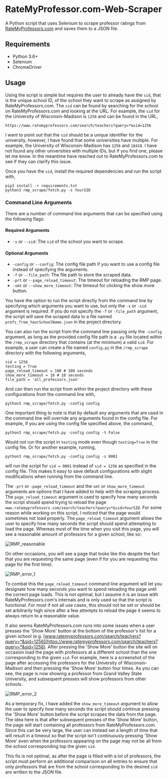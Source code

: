 # RateMyProfessor.com-Web-Scraper
A Python script that uses Selenium to scrape professor ratings from [RateMyProfessors.com](https://www.ratemyprofessors.com/) and saves them to a JSON file.

## Requirements
- Python 3.6+
- Selenium
- ChromeDriver

## Usage
Using the script is simple but requires the user to already have the `sid`, that is the unique school ID, of the school they want to scrape as assigned by RateMyProfessors.com. The `sid` can be found by searching for the school on RateMyProfessors.com and looking at the URL. For example, the `sid` for the University of Wisconsin-Madison is `1256` and can be found in the URL, 

```{bash}
https://www.ratemyprofessors.com/search/teachers?query=*&sid=1256
```

I want to point out that the  `sid` should be a unique identifier for the university, however, I have found that some universities have multiple. For example, the University of Wisconsin-Madison has `1256` and `18418`. I have not found any other universities with multiple IDs, but if you find one, please let me know. In the meantime have reached out to RateMyProfessors.com to see if they can clarify this issue.

Once you have the `sid`, install the required dependencies and run the script with,

```{bash}
pip3 install -r requirements.txt
python3 rmp_scrape/fetch.py -s YourSID
```

### Command Line Arguments

There are a number of command line arguments that can be specified using the following flags:

#### Required Arguments
- `-s` or `--sid`: The `sid` of the school you want to scrape. 

#### Optional Arguments
- `-config` or `--config`: The config file path if you want to use a config file instead of specifying the arguments.  
- `-f` or `--file_path`: The file path to store the scraped data.
- `-prt` or `--page_reload_timeout`: The timeout for reloading the RMP page.
- `-smt` or `--show_more_timeout`: The timeout for clicking the show more button.

You have the option to run the script directly from the command line by specifying which arguments you want to use, but only the `-s` or `-sid` argument is required. If you do not specify the `-f` or `-file_path` argument, the script will save the scraped data to a file named `profs_from_YourSchoolName.json` in the project directory. 

You can also run the script from the command line passing only the `-config` argument, as long as the provided config file path is a `.py` file located within the `/rmp_scrape` directory that contains (at the minimum) a valid `sid`. For example, a user can create a file named `config.py` in the `/rmp_scrape` directory with the following arguments,

```{python}
sid = 1256  
testing = True
page_reload_timeout = 100 # 100 seconds
show_more_timeout = 10 # 10 seconds
file_path = 'all_professors.json'
```

And can then run the script from within the project directory with these configurations from the command line with,

```{bash}
python3 rmp_scrape/fetch.py -config config
```
One important thing to note is that by default any arguments that are used in the command line will override any arguments found in the config file. For example, if you are using the config file specified above, the command,

```{bash}
python3 rmp_scrape/fetch.py -config config -t False
```

Would not run the script in `testing` mode even though `testing=True` in the config file. Or for another example, running,

```{bash}
python3 rmp_scrape/fetch.py -config config -s 0001
```

will run the script for `sid = 0001` instead of `sid = 1256` as specified in the config file. This makes it easy to save default configurations with slight modifications when running from the command line.

The `-prt` or `-page_reload_timeout` and the `smt` or `show_more_timeout` arguments are options that I have added to help with the scraping process. The `page_reload_timeout` argument is used to specify how many seconds the script should spend trying to reload the page `www.ratemyprofessors.com/search/teachers?query=*&sid=YourSID`. For some reason while working on this script, I noticed that the page would sometimes not load properly. The `page_reload_timeout` argument allows the user to specify how many seconds the script should spend attempting to load the page. Whereas most of the time when you visit this page, you will see a reasonable amount of professors for a given school, like so:

![RMP_reasonable](https://user-images.githubusercontent.com/72423203/210110116-e145656f-eca9-4800-86e5-fce39f0c714d.png)

On other occasions, you will see a page that looks like this despite the fact that you are requesting the same page (even if for you are requesting this page for the first time).

![RMP_error_1](https://user-images.githubusercontent.com/72423203/210110127-ae5ae40b-70f2-4a28-b6b4-811693af2a65.png)

To combat this the `page_reload_timeout` command line argument will let you designate how many seconds you want to spend reloading the page until the correct page loads. This is not optimal, but I assume it is an issue with RateMyProfessors.com's internals and is only used so that the script is functional. For most if not all use cases, this should not be set or should be set arbitrarily high since after a few attempts to reload the page it seems to always return to a reasonable value.

It also seems RateMyProfessors.com runs into some issues when a user presses the 'Show More' button at the bottom of the professor's list for a given school (e.g. [www.ratemyprofessors.com/search/teachers?query=*&sid=1256](https://www.ratemyprofessors.com/search/teachers?query=*&sid=1256). After pressing the 'Show More' button the site will on occasion load the page with professors at a different school than the one corresponding to the given `sid`. For example, here is a screenshot of the page after accessing the professors for the University of Wisconsin-Madison and then pressing the 'Show More' button four times. As you can see, the page is now showing a professor from Grand Valley State University, and subsequent presses will show professors from other schools. 
 
![RMP_error_2](https://user-images.githubusercontent.com/72423203/210110197-f4235619-e65f-4d72-b03e-163277a7726d.png)

As a temporary fix, I have added the `show_more_timeout` argument to allow the user to specify how many seconds the script should continue pressing the 'Show More' button before the script scrapes the data from the page. The idea here is that after subsequent presses of the 'Show More' button, the page will start containing all professors from RateMyProfessors.com. Since this can be very large, the user can instead set a length of time that will result in a timeout so that the script isn't continuously pressing 'Show More' even when the professors appearing on the page may not be all from the school corresponding top the given `sid`. 

This fix is not optimal, as after the page is filled with a lot of professors, the script must perform an additional comparison on all entries to ensure that only professors that are from the school corresponding to the desired `sid` are written to the JSON file.
